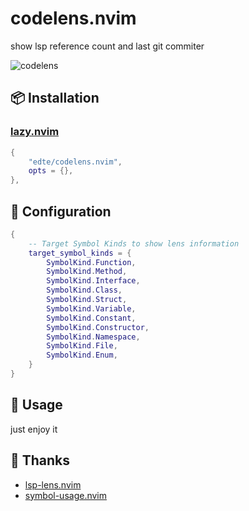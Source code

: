 # codelens.nvim
show lsp reference count and last git commiter

![codelens](https://github.com/user-attachments/assets/44ee1ad1-b2e4-4093-aec2-3c65f213d277)

## 📦 Installation

### [lazy.nvim](https://github.com/folke/lazy.nvim)

```lua
{
    "edte/codelens.nvim",
    opts = {},
},
```


## 📝 Configuration
```lua
{
	-- Target Symbol Kinds to show lens information
	target_symbol_kinds = {
		SymbolKind.Function,
		SymbolKind.Method,
		SymbolKind.Interface,
		SymbolKind.Class,
		SymbolKind.Struct,
		SymbolKind.Variable,
		SymbolKind.Constant,
		SymbolKind.Constructor,
		SymbolKind.Namespace,
		SymbolKind.File,
		SymbolKind.Enum,
	}
}

```


## 🚀 Usage
just enjoy it

## 📄 Thanks
- [lsp-lens.nvim](https://github.com/VidocqH/lsp-lens.nvim)
- [symbol-usage.nvim](https://github.com/Wansmer/symbol-usage.nvim)
